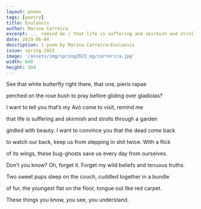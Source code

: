 ```yaml
---
layout: poems
tags: [poetry]
title: Exulansis
author: Marina Carreira
excerpt: ... remind me / that life is suffering and skirmish and strolls through a garden // girdled with beauty ...
date: 2019-06-04
description: 1 poem by Marina Carreira—Exulansis
issue: spring-2023
image: '/assets/img/spring2023_og/carrerira.jpg'
width: 640
height: 304
---
```


<div class="stanza">
<p class="poemline">See that white butterfly right there, that one, pieris rapae</p>
<p class="poemline">perched on the rose bush to pray before gliding over gladiolas?</p>
</div>
<div class="stanza">
<p class="poemline">I want to tell you that’s my Avó come to visit, remind me</p>
<p class="poemline">that life is suffering and skirmish and strolls through a garden</p>
</div>
<div class="stanza">
<p class="poemline">girdled with beauty. I want to convince you that the dead come back</p>
<p class="poemline">to watch our back, keep us from stepping in shit twice. With a flick</p>
</div>
<div class="stanza">
<p class="poemline">of its wings, these bug-ghosts save us every day from ourselves.</p>
<p class="poemline">Don’t you know? Oh, forget it. Forget my wild beliefs and tenuous truths.</p>
</div>
<div class="stanza">
<p class="poemline">Two sweet pups sleep on the couch, cuddled together in a bundle</p>
<p class="poemline">of fur, the youngest flat on the floor, tongue out like red carpet.</p>
</div>
<div class="stanza">
<p class="poemline">These things you know, you see, you understand.</p>
</div>


